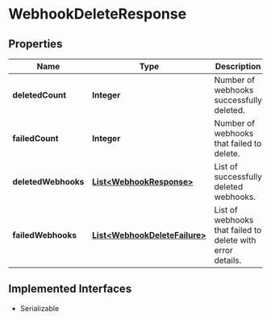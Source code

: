 

# WebhookDeleteResponse


## Properties

| Name | Type | Description | Notes |
|------------ | ------------- | ------------- | -------------|
|**deletedCount** | **Integer** | Number of webhooks successfully deleted. |  |
|**failedCount** | **Integer** | Number of webhooks that failed to delete. |  |
|**deletedWebhooks** | [**List&lt;WebhookResponse&gt;**](WebhookResponse.md) | List of successfully deleted webhooks. |  |
|**failedWebhooks** | [**List&lt;WebhookDeleteFailure&gt;**](WebhookDeleteFailure.md) | List of webhooks that failed to delete with error details. |  |


## Implemented Interfaces

* Serializable


